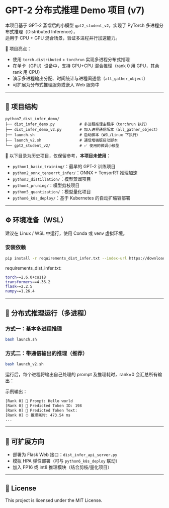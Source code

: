 # GPT-2 分布式推理 Demo 项目 (v7)

本项目基于 GPT-2 蒸馏后的小模型 `gpt2_student_v2`，实现了 PyTorch 多进程分布式推理（Distributed Inference），  
适用于 CPU + GPU 混合场景，验证多进程并行加速能力。

🚀 项目亮点：
- 使用 `torch.distributed` + `torchrun` 实现多进程分布式推理
- 在单卡（GPU）设备中，支持 GPU+CPU 混合推理（rank 0 用 GPU，其余 rank 用 CPU）
- 演示多进程输出分配、时间统计与进程间通信（`all_gather_object`）
- 可扩展为分布式推理服务或嵌入 Web 服务中

---

## 📁 项目结构

```plaintext
python7_dist_infer_demo/
├── dist_infer_demo.py           # 多进程推理主程序（torchrun 执行）
├── dist_infer_demo_v2.py        # 加入进程通信版本（all_gather_object）
├── launch.sh                    # 启动脚本（WSL/Linux 下执行）
├── launch_v2.sh                 # 通信增强版启动脚本
└── gpt2_student_v2/             # ✅ 使用的微调小模型
```
📌 以下目录为历史项目，仅保留参考，**本项目未使用**：
- `python1_basic_training/`：最早的 GPT-2 训练项目
- `python2_onnx_tensorrt_infer/`：ONNX + TensorRT 推理加速
- `python3_distillation/`：模型蒸馏项目
- `python4_pruning/`：模型剪枝项目
- `python5_quantization/`：模型量化项目
- `python6_k8s_deploy/`：基于 Kubernetes 的自动扩缩容部署

---

## ⚙️ 环境准备（WSL）

建议在 Linux / WSL 中运行，使用 Conda 或 venv 虚拟环境。

### 安装依赖

```bash
pip install -r requirements_dist_infer.txt --index-url https://download.pytorch.org/whl/cu118
```

requirements_dist_infer.txt:
```bash
torch==2.6.0+cu118
transformers==4.36.2
flask==2.2.5
numpy==1.26.4
```

---

## 🚀 分布式推理运行（多进程）

### 方式一：基本多进程推理

```bash
bash launch.sh
```

### 方式二：带通信输出的推理（推荐）

```bash
bash launch_v2.sh
```
运行后，每个进程将输出自己处理的 prompt 及推理耗时，rank=0 会汇总所有输出：

示例输出：
```bash
[Rank 0] 📝 Prompt: Hello world
[Rank 0] 🔹 Predicted Token ID: 198
[Rank 0] 🔹 Predicted Token Text:
[Rank 0] ⏱ 推理耗时: 473.54 ms
...
```

---

## 🔧 可扩展方向

- 部署为 Flask Web 接口：`dist_infer_api_server.py`
- 模拟 HPA 弹性部署（可与 `python6_k8s_deploy` 联动）
- 加入 FP16 或 int8 推理模块（结合剪枝/量化项目）

---

## 📜 License

This project is licensed under the MIT License.
